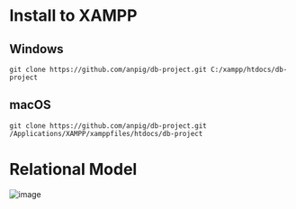 # Install to XAMPP

## Windows

```
git clone https://github.com/anpig/db-project.git C:/xampp/htdocs/db-project
```

## macOS

```
git clone https://github.com/anpig/db-project.git /Applications/XAMPP/xamppfiles/htdocs/db-project
```
# Relational Model
![image](https://user-images.githubusercontent.com/31090467/167562948-2c8e02af-7b22-4f03-a3fc-084e88a243f4.png)

